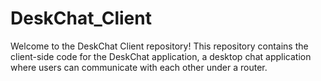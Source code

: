# DeskChat_Client
Welcome to the DeskChat Client repository! This repository contains the client-side code for the DeskChat application, a desktop chat application where users can communicate with each other under a router.
